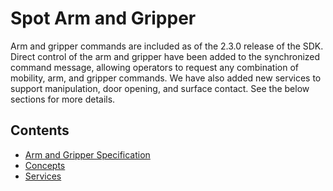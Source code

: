 <!--
Copyright (c) 2023 Boston Dynamics, Inc.  All rights reserved.

Downloading, reproducing, distributing or otherwise using the SDK Software
is subject to the terms and conditions of the Boston Dynamics Software
Development Kit License (20191101-BDSDK-SL).
-->

# Spot Arm and Gripper

Arm and gripper commands are included as of the 2.3.0 release of the SDK. Direct control of the arm and gripper have been added to the synchronized command message, allowing operators to request any combination of mobility, arm, and gripper commands. We have also added new services to support manipulation, door opening, and surface contact. See the below sections for more details.

## Contents

- [Arm and Gripper Specification](arm_specification.md)
- [Concepts](arm_concepts.md)
- [Services](arm_services.md)
